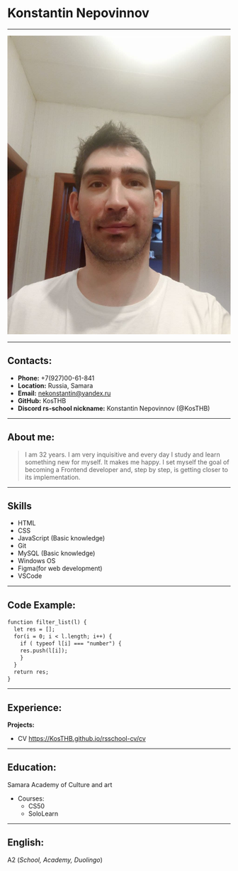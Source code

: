 # Konstantin Nepovinnov
*********
![my_photo](./CV.png "Аватар")
*********
## Contacts:
  * __Phone:__ +7(927)00-61-841 
  * __Location:__ Russia, Samara
  * __Email:__ nekonstantin@yandex.ru
  * __GitHub:__ KosTHB
  * __Discord rs-school nickname:__ Konstantin Nepovinnov (@KosTHB)
*********
## About me:
>I am 32 years. I am very inquisitive and every day I study and learn something new for myself. It makes me happy. 
 I set myself the goal of becoming a Frontend developer and, step by step, is getting closer to its implementation.
*********
## Skills
* HTML
* CSS
* JavaScript (Basic knowledge) 
* Git 
* MySQL (Basic knowledge)
* Windows OS
* Figma(for web development)
* VSCode
*********
## Code Example:
```
function filter_list(l) {
  let res = [];
  for(i = 0; i < l.length; i++) {
    if ( typeof l[i] === "number") {
    res.push(l[i]);
    }
  }
  return res;
}
```
*********
## Experience:
__Projects:__
* CV <https://KosTHB.github.io/rsschool-cv/cv>
*********
## Education:

Samara Academy of Culture and art

* Courses:
    * CS50
    * SoloLearn
*********
## English:
A2 (*School, Academy, Duolingo*)

